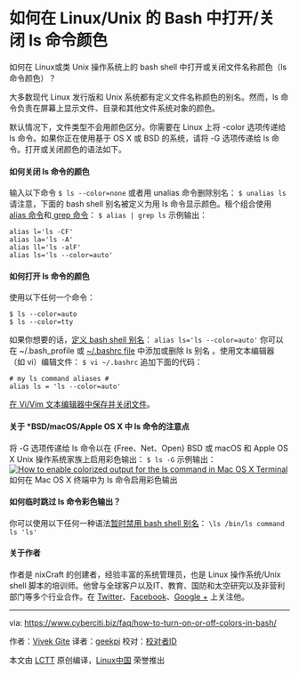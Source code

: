 如何在 Linux/Unix 的 Bash 中打开/关闭 ls 命令颜色
======

如何在 Linux或类 Unix 操作系统上的 bash shell 中打开或关闭文件名称颜色（ls 命令颜色）？

大多数现代 Linux 发行版和 Unix 系统都有定义文件名称颜色的别名。然而，ls 命令负责在屏幕上显示文件、目录和其他文件系统对象的颜色。

默认情况下，文件类型不会用颜色区分。你需要在 Linux 上将 -color 选项传递给 ls 命令。如果你正在使用基于 OS X 或 BSD 的系统，请将 -G 选项传递给 ls 命令。打开或关闭颜色的语法如下。

#### 如何关闭 ls 命令的颜色

输入以下命令
`$ ls --color=none`
或者用 unalias 命令删除别名：
`$ unalias ls`
请注意，下面的 bash shell 别名被定义为用 ls 命令显示颜色。租个组合使用[ alias 命令][1]和[ grep 命令][2]：
`$ alias | grep ls`
示例输出：
```
alias l='ls -CF'
alias la='ls -A'
alias ll='ls -alF'
alias ls='ls --color=auto'
```

#### 如何打开 ls 命令的颜色

使用以下任何一个命令：
```
$ ls --color=auto
$ ls --color=tty
```
如果你想要的话，[定义 bash shell 别名][3]：
`alias ls='ls --color=auto'`
你可以在 ~/.bash_profile 或 [~/.bashrc file][4] 中添加或删除 ls 别名 。使用文本编辑器（如 vi）编辑文件：
`$ vi ~/.bashrc`
追加下面的代码：
```
# my ls command aliases #
alias ls = 'ls --color=auto'
```

[在 Vi/Vim 文本编辑器中保存并关闭文件][5]。

#### 关于 \*BSD/macOS/Apple OS X  中 ls 命令的注意点

将 -G 选项传递给 ls 命令以在 {Free、Net、Open} BSD 或 macOS 和 Apple OS X Unix 操作系统家族上启用彩色输出：
`$ ls -G`
示例输出：
[![How to enable colorized output for the ls command in Mac OS X Terminal][6]][7]
如何在 Mac OS X 终端中为 ls 命令启用彩色输出

#### 如何临时跳过 ls 命令彩色输出？

你可以使用以下任何一种语法[暂时禁用 bash shell 别名][8]：
`\ls
/bin/ls
command ls
'ls'`


#### 关于作者

作者是 nixCraft 的创建者，经验丰富的系统管理员，也是 Linux 操作系统/Unix shell 脚本的培训师。他曾与全球客户以及IT、教育、国防和太空研究以及非营利部门等多个行业合作。在 [Twitter][9]、[Facebook][10]、[Google +][11] 上关注他。

--------------------------------------------------------------------------------

via: https://www.cyberciti.biz/faq/how-to-turn-on-or-off-colors-in-bash/

作者：[Vivek Gite][a]
译者：[geekpi](https://github.com/geekpi)
校对：[校对者ID](https://github.com/校对者ID)

本文由 [LCTT](https://github.com/LCTT/TranslateProject) 原创编译，[Linux中国](https://linux.cn/) 荣誉推出

[a]:https://www.cyberciti.biz/
[1]:https://www.cyberciti.biz/tips/bash-aliases-mac-centos-linux-unix.html (See Linux/Unix alias command examples for more info)
[2]:https://www.cyberciti.biz/faq/howto-use-grep-command-in-linux-unix/ (See Linux/Unix grep command examples for more info)
[3]:https://www.cyberciti.biz/tips/bash-aliases-mac-centos-linux-unix.html
[4]:https://bash.cyberciti.biz/guide/~/.bashrc
[5]:https://www.cyberciti.biz/faq/linux-unix-vim-save-and-quit-command/
[6]:https://www.cyberciti.biz/media/new/faq/2016/01/color-ls-for-Mac-OS-X.jpg
[7]:https://www.cyberciti.biz/faq/apple-mac-osx-terminal-color-ls-output-option/
[8]:https://www.cyberciti.biz/faq/bash-shell-temporarily-disable-an-alias/
[9]:https://twitter.com/nixcraft
[10]:https://facebook.com/nixcraft
[11]:https://plus.google.com/+CybercitiBiz
